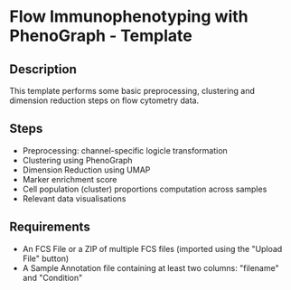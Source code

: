 # Flow Immunophenotyping with PhenoGraph - Template

## Description

This template performs some basic preprocessing, clustering and dimension reduction steps 
on flow cytometry data.

## Steps

* Preprocessing: channel-specific logicle transformation
* Clustering using PhenoGraph
* Dimension Reduction using UMAP
* Marker enrichment score
* Cell population (cluster) proportions computation across samples
* Relevant data visualisations

## Requirements

* An FCS File or a ZIP of multiple FCS files (imported using the "Upload File" button)
* A Sample Annotation file containing at least two columns: "filename" and "Condition"

